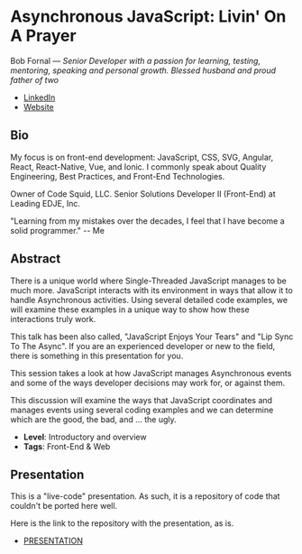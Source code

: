 # Asynchronous JavaScript: Livin' On A Prayer

Bob Fornal &mdash; *Senior Developer with a passion for learning, testing, mentoring, speaking and personal growth. Blessed husband and proud father of two*

- [LinkedIn](https://www.linkedin.com/in/rfornal/)
- [Website](https://dev.to/rfornal)

## Bio

My focus is on front-end development: JavaScript, CSS, SVG, Angular, React, React-Native, Vue, and Ionic. I commonly speak about Quality Engineering, Best Practices, and Front-End Technologies.

Owner of Code Squid, LLC.
Senior Solutions Developer II (Front-End) at Leading EDJE, Inc.

"Learning from my mistakes over the decades, I feel that I have become a solid programmer." -- Me

## Abstract

There is a unique world where Single-Threaded JavaScript manages to be much more. JavaScript interacts with its environment in ways that allow it to handle Asynchronous activities. Using several detailed code examples, we will examine these examples in a unique way to show how these interactions truly work.

This talk has been also called, "JavaScript Enjoys Your Tears" and "Lip Sync To The Async". If you are an experienced developer or new to the field, there is something in this presentation for you.

This session takes a look at how JavaScript manages Asynchronous events and some of the ways developer decisions may work for, or against them.

This discussion will examine the ways that JavaScript coordinates and manages events using several coding examples and we can determine which are the good, the bad, and ... the ugly.

- **Level**: Introductory and overview
- **Tags**: Front-End &  Web

## Presentation

This is a "live-code" presentation. As such, it is a repository of code that couldn't be ported here well.

Here is the link to the repository with the presentation, as is.

- [PRESENTATION](https://github.com/bob-fornal/tears)
